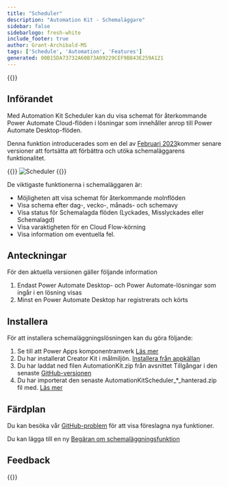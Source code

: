 ```yaml
---
title: "Scheduler"
description: "Automation Kit - Schemaläggare"
sidebar: false
sidebarlogo: fresh-white
include_footer: true
author: Grant-Archibald-MS
tags: ['Schedule', 'Automation', 'Features']
generated: 00B15DA73732A60B73A09229CEF9B843E259A121
---
```


{{<toc>}}

## Införandet

Med Automation Kit Scheduler kan du visa schemat för återkommande Power Automate Cloud-flöden i lösningar som innehåller anrop till Power Automate Desktop-flöden.

Denna funktion introducerades som en del av [Februari 2023](/sv/releases/february-2023)kommer senare versioner att fortsätta att förbättra och utöka schemaläggarens funktionalitet.

{{<border>}}
![Scheduler](/images/schedule.png)
{{</border>}}

De viktigaste funktionerna i schemaläggaren är:

- Möjligheten att visa schemat för återkommande molnflöden
- Visa schema efter dag-, vecko-, månads- och schemavy
- Visa status för Schemalagda flöden (Lyckades, Misslyckades eller Schemalagd)
- Visa varaktigheten för en Cloud Flow-körning
- Visa information om eventuella fel.

## Anteckningar

För den aktuella versionen gäller följande information

1. Endast Power Automate Desktop- och Power Automate-lösningar som ingår i en lösning visas
1. Minst en Power Automate Desktop har registrerats och körts

## Installera

För att installera schemaläggningslösningen kan du göra följande:

1. Se till att Power Apps komponentramverk <a href="https://learn.microsoft.com/en-us/power-apps/developer/component-framework/component-framework-for-canvas-apps#enable-the-power-apps-component-framework-feature" target="_blank">Läs mer</a>
1. Du har installerat Creator Kit i målmiljön. <a href="https://appsource.microsoft.com/en-us/product/dynamics-365/microsoftpowercatarch.creatorkit1" target="_blank">Installera från appkällan</a>
1. Du har laddat ned filen AutomationKit.zip från avsnittet Tillgångar i den senaste <a href="https://github.com/microsoft/powercat-automation-kit/releases" target="_blank">GitHub-versionen</a>
1. Du har importerat den senaste AutomationKitScheduler_*_hanterad.zip fil med. <a href='https://learn.microsoft.com/en-us/power-apps/maker/data-platform/import-update-export-solutions' target="_blank">Läs mer</a>

## Färdplan

Du kan besöka vår <a href="https://github.com/microsoft/powercat-automation-kit/issues?q=is%3Aissue+is%3Aopen+label%3Ascheduler" target="_blank">GitHub-problem</a> för att visa föreslagna nya funktioner.

Du kan lägga till en ny <a href="https://github.com/microsoft/powercat-automation-kit/issues/new?assignees=&labels=automation-kit%2Cenhancement%2Cscheduler&template=2-automation-kit-feature.yml&title=%5BAutomation+Kit+-+Feature%5D%3A+FEATURE+TITLE" target="_blank">Begäran om schemaläggningsfunktion</a>

## Feedback

{{<questions name="/content/sv/features/scheduler.json" completed="Tack för att du ger feedback" showNavigationButtons="false" locale="sv">}}

